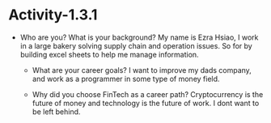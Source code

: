 # Activity-1.3.1
* Who are you? What is your background?
My name is Ezra Hsiao, I work in a large bakery solving supply chain and operation issues. So for by building excel sheets to help me manage information.

    * What are your career goals?
    I want to improve my dads company, and work as a programmer in some type of money field.

    * Why did you choose FinTech as a career path?
    Cryptocurrency is the future of money and technology is the future of work. I dont want to be left behind.